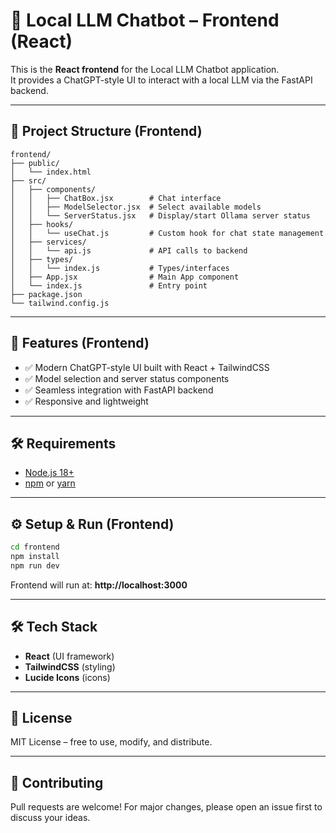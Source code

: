 # 🧠 Local LLM Chatbot – Frontend (React)

This is the **React frontend** for the Local LLM Chatbot application.  
It provides a ChatGPT-style UI to interact with a local LLM via the FastAPI backend.

---

## 📁 Project Structure (Frontend)

```
frontend/
├── public/
│   └── index.html
├── src/
│   ├── components/
│   │   ├── ChatBox.jsx        # Chat interface
│   │   ├── ModelSelector.jsx  # Select available models
│   │   └── ServerStatus.jsx   # Display/start Ollama server status
│   ├── hooks/
│   │   └── useChat.js         # Custom hook for chat state management
│   ├── services/
│   │   └── api.js             # API calls to backend
│   ├── types/
│   │   └── index.js           # Types/interfaces
│   ├── App.jsx                # Main App component
│   └── index.js               # Entry point
├── package.json
└── tailwind.config.js
```

---

## 🚀 Features (Frontend)

- ✅ Modern ChatGPT-style UI built with React + TailwindCSS  
- ✅ Model selection and server status components  
- ✅ Seamless integration with FastAPI backend  
- ✅ Responsive and lightweight  

---

## 🛠️ Requirements

- [Node.js 18+](https://nodejs.org/)  
- [npm](https://www.npmjs.com/) or [yarn](https://yarnpkg.com/)  

---

## ⚙️ Setup & Run (Frontend)

```bash
cd frontend
npm install
npm run dev
```

Frontend will run at: **http://localhost:3000**

---

## 🛠️ Tech Stack

- **React** (UI framework)  
- **TailwindCSS** (styling)  
- **Lucide Icons** (icons)  

---

## 📜 License

MIT License – free to use, modify, and distribute.

---

## 🤝 Contributing

Pull requests are welcome! For major changes, please open an issue first to discuss your ideas.
